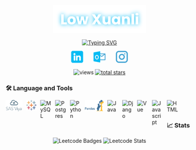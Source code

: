 <p align="center">
    <a href="https://github.com/xuanli286">
        <img width="250px" src="./src/name.png" alt="Low Xuanli">
    </a>
</p>

<p align="center">
    <a href="https://github.com/xuanli286">
        <img src="https://readme-typing-svg.demolab.com?font=Poppins&weight=500&pause=1000&color=03BCF4&random=false&width=435&lines=Aspiring+Business+Analyst;Full+Stack+Web+Developer" alt="Typing SVG" />
    </a>
</p>

<p align="center">
  <a href="https://www.linkedin.com/in/lowxuanli/"><img width="32px" alt="LinkedIn" title="LinkedIn" src="./src/linkedin.png"/></a>
  &#8287;&#8287;&#8287;&#8287;&#8287;
  <a href="mailto:xuanli.low.2021@scis.smu.edu.sg" alt="Outlook" title="Outlook"><img width="32px" src="./src/outlook.png"/></a>
  &#8287;&#8287;&#8287;&#8287;&#8287;
  <a href="https://www.instagram.com/low_xuanli/"><img width="32px" alt="Instagram" title="Instagram" src="./src/instagram.png"></a>
</p>


<p align="center">
    <img alt="views" title="GitHub profile views" src="https://komarev.com/ghpvc/?username=xuanli286&color=%23E1AD0E&style=for-the-badge"
    >
    <a href="https://github.com/xuanli286?tab=repositories&sort=stargazers">
        <img alt="total stars" title="Total stars on GitHub" src="https://custom-icon-badges.demolab.com/github/stars/xuanli286?color=%23E1AD0E&style=for-the-badge&labelColor=C79600&logo=star"/></a>
</p>

### 🛠 Language and Tools
<img align="left" alt="SAS" width="45px" style="padding-right:10px;" src="./src/sas.webp">
<img align="left" alt="Tableau" width="28px" style="padding-right:10px;" src="./src/tableau.svg">
<img align="left" alt="MySQL" width="30px" style="padding-right:10px;" src="https://cdn.jsdelivr.net/gh/devicons/devicon/icons/mysql/mysql-original.svg" />
<img align="left" alt="Postgres" width="30px" style="padding-right:10px;" src="https://cdn.jsdelivr.net/gh/devicons/devicon/icons/postgresql/postgresql-original.svg" />
<img align="left" alt="Python" width="30px" style="padding-right:10px;" src="https://cdn.jsdelivr.net/gh/devicons/devicon/icons/python/python-original.svg" />
<img align="left" alt="Pandas" width="50px" style="padding-right:10px;" src="./src/pandas.png">
<img align="left" alt="Java" width="30px" style="padding-right:10px;" src="https://cdn.jsdelivr.net/gh/devicons/devicon/icons/java/java-original.svg" />
<img align="left" alt="Django" width="30px" style="padding-right:10px;" src="https://cdn.jsdelivr.net/gh/devicons/devicon/icons/django/django-plain.svg" />
<img align="left" alt="Vue" width="30px" style="padding-right:10px;" src="https://cdn.jsdelivr.net/gh/devicons/devicon/icons/vuejs/vuejs-original.svg" />
<img align="left" alt="Javascript" width="30px" style="padding-right:10px;" src="https://cdn.jsdelivr.net/gh/devicons/devicon/icons/javascript/javascript-original.svg" />
<img align="left" alt="HTML" width="30px" style="padding-right:10px;" src="https://cdn.jsdelivr.net/gh/devicons/devicon/icons/html5/html5-original.svg" />
<br><br>

### 📈 Stats
<div align="center">
    <img src="https://leetcode-badge-showcase.vercel.app/api?username=xuanliii&theme=light" alt="Leetcode Badges">
    <img src="https://leetcard.jacoblin.cool/xuanliii" alt="Leetcode Stats">
</div>
